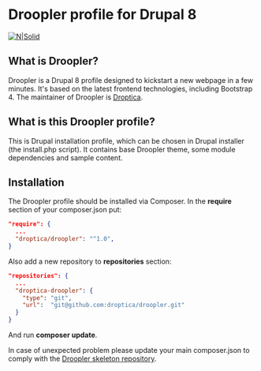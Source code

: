 # Droopler profile for Drupal 8 #
[![N|Solid](http://droopler.pl/images/logo.png)](http://droopler.pl)

## What is Droopler? ##
Droopler is a Drupal 8 profile designed to kickstart a new webpage in a few minutes. It's based on the latest frontend technologies, including Bootstrap 4. The maintainer of Droopler is [Droptica](https://droptica.com).

## What is this Droopler profile? ##
This is Drupal installation profile, which can be chosen in Drupal installer (the install.php script). It contains base Droopler theme, some module dependencies and sample content.

## Installation ##
The Droopler profile should be installed via Composer. In the **require** section of your composer.json put:

```json
"require": {
  ...
  "droptica/droopler": "^1.0",
}
```

Also add a new repository to **repositories** section:
```json
"repositories": {
  ...
  "droptica-droopler": {
    "type": "git",
    "url":  "git@github.com:droptica/droopler.git"
  }
}
```

And run **composer update**.

In case of unexpected problem please update your main composer.json to comply with the [Droopler skeleton repository](https://github.com/droptica/droopler_project).
